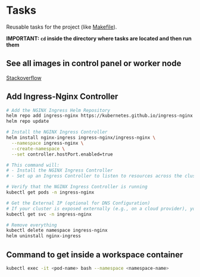 # Tasks

Reusable tasks for the project (like [Makefile](https://www.gnu.org/software/make/manual/make.html)).

**IMPORTANT: `cd` inside the directory where tasks are located and then run them**

## See all images in control panel or worker node

[Stackoverflow](https://stackoverflow.com/questions/60487792/kind-cluster-how-to-see-docker-images-that-are-loaded)

## Add Ingress-Nginx Controller

```bash
# Add the NGINX Ingress Helm Repository
helm repo add ingress-nginx https://kubernetes.github.io/ingress-nginx
helm repo update

# Install the NGINX Ingress Controller
helm install nginx-ingress ingress-nginx/ingress-nginx \
  --namespace ingress-nginx \
  --create-namespace \
  --set controller.hostPort.enabled=true

# This command will:
# - Install the NGINX Ingress Controller
# - Set up an Ingress Controller to listen to resources across the cluster

# Verify that the NGINX Ingress Controller is running
kubectl get pods -n ingress-nginx

# Get the External IP (optional for DNS Configuration)
# If your cluster is exposed externally (e.g., on a cloud provider), you can find the external IP of the NGINX Ingress Controller's service to configure DNS for access:
kubectl get svc -n ingress-nginx

# Remove everything
kubectl delete namespace ingress-nginx
helm uninstall nginx-ingress
```

## Command to get inside a workspace container

```bash
kubectl exec -it <pod-name> bash --namespace <namespace-name>
```
